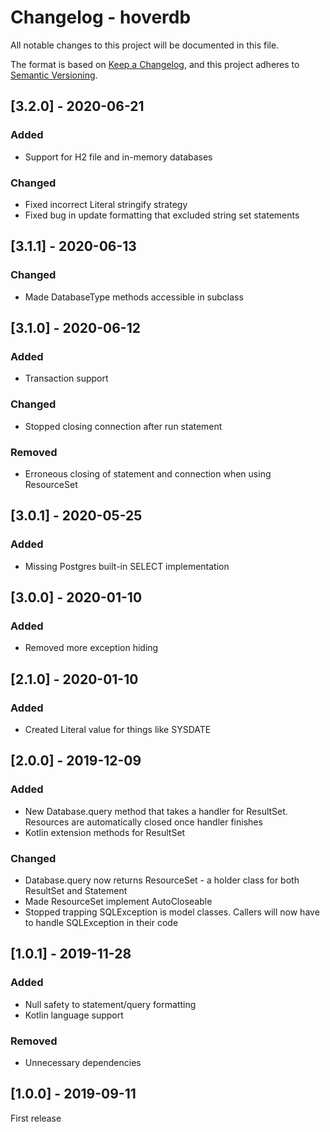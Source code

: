 # Changelog - hoverdb
All notable changes to this project will be documented in this file.

The format is based on [Keep a Changelog](https://keepachangelog.com/en/1.0.0/),
and this project adheres to [Semantic Versioning](https://semver.org/spec/v2.0.0.html).

## [3.2.0] - 2020-06-21
### Added
- Support for H2 file and in-memory databases

### Changed
- Fixed incorrect Literal stringify strategy
- Fixed bug in update formatting that excluded string set statements

## [3.1.1] - 2020-06-13
### Changed
- Made DatabaseType methods accessible in subclass

## [3.1.0] - 2020-06-12
### Added
- Transaction support

### Changed
- Stopped closing connection after run statement

### Removed
- Erroneous closing of statement and connection when using ResourceSet

## [3.0.1] - 2020-05-25
### Added
- Missing Postgres built-in SELECT implementation

## [3.0.0] - 2020-01-10
### Added
- Removed more exception hiding

## [2.1.0] - 2020-01-10
### Added
- Created Literal value for things like SYSDATE

## [2.0.0] - 2019-12-09
### Added
- New Database.query method that takes a handler for ResultSet. Resources are automatically closed once handler finishes
- Kotlin extension methods for ResultSet

### Changed
- Database.query now returns ResourceSet - a holder class for both ResultSet and Statement
- Made ResourceSet implement AutoCloseable
- Stopped trapping SQLException is model classes. Callers will now have to handle SQLException in their code

## [1.0.1] - 2019-11-28
### Added
- Null safety to statement/query formatting
- Kotlin language support

### Removed
- Unnecessary dependencies

## [1.0.0] - 2019-09-11
First release
